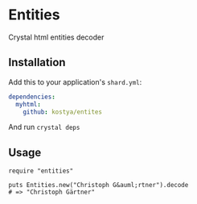 # Entities

Crystal html entities decoder

## Installation


Add this to your application's `shard.yml`:

```yaml
dependencies:
  myhtml:
    github: kostya/entites
```

And run `crystal deps`

## Usage

```crystal
require "entities"

puts Entities.new("Christoph G&auml;rtner").decode 
# => "Christoph Gärtner"
```
